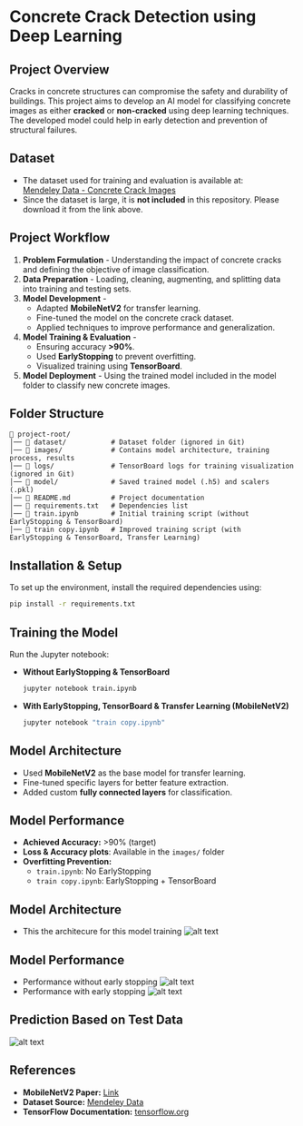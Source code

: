 # **Concrete Crack Detection using Deep Learning**  

## **Project Overview**  
Cracks in concrete structures can compromise the safety and durability of buildings. This project aims to develop an AI model for classifying concrete images as either **cracked** or **non-cracked** using deep learning techniques. The developed model could help in early detection and prevention of structural failures.  

## **Dataset**  
- The dataset used for training and evaluation is available at:  
  [Mendeley Data - Concrete Crack Images](https://data.mendeley.com/datasets/5y9wdsg2zt/2)  
- Since the dataset is large, it is **not included** in this repository. Please download it from the link above.  

## **Project Workflow**  
1. **Problem Formulation** - Understanding the impact of concrete cracks and defining the objective of image classification.  
2. **Data Preparation** - Loading, cleaning, augmenting, and splitting data into training and testing sets.  
3. **Model Development** -  
   - Adapted **MobileNetV2** for transfer learning.  
   - Fine-tuned the model on the concrete crack dataset.  
   - Applied techniques to improve performance and generalization.  
4. **Model Training & Evaluation** -  
   - Ensuring accuracy **>90%**.  
   - Used **EarlyStopping** to prevent overfitting.  
   - Visualized training using **TensorBoard**.  
5. **Model Deployment** - Using the trained model included in the model folder to classify new concrete images.  

## **Folder Structure**  
```
📂 project-root/
│── 📂 dataset/           # Dataset folder (ignored in Git)
│── 📂 images/            # Contains model architecture, training process, results
│── 📂 logs/              # TensorBoard logs for training visualization (ignored in Git)
│── 📂 model/             # Saved trained model (.h5) and scalers (.pkl)
│── 📄 README.md          # Project documentation
│── 📄 requirements.txt   # Dependencies list
│── 📄 train.ipynb        # Initial training script (without EarlyStopping & TensorBoard)
│── 📄 train copy.ipynb   # Improved training script (with EarlyStopping & TensorBoard, Transfer Learning)
```

## **Installation & Setup**  
To set up the environment, install the required dependencies using:  
```bash
pip install -r requirements.txt
```

## **Training the Model**  
Run the Jupyter notebook:  

- **Without EarlyStopping & TensorBoard**  
  ```bash
  jupyter notebook train.ipynb
  ```
- **With EarlyStopping, TensorBoard & Transfer Learning (MobileNetV2)**  
  ```bash
  jupyter notebook "train copy.ipynb"
  ```

## **Model Architecture**  
- Used **MobileNetV2** as the base model for transfer learning.  
- Fine-tuned specific layers for better feature extraction.  
- Added custom **fully connected layers** for classification.  

## **Model Performance**  
- **Achieved Accuracy:** >90% (target)  
- **Loss & Accuracy plots**: Available in the `images/` folder  
- **Overfitting Prevention:**  
  - `train.ipynb`: No EarlyStopping  
  - `train copy.ipynb`: EarlyStopping + TensorBoard  

## **Model Architecture** 
- This the architecure for this model training
![alt text](images/model.png)

## **Model Performance** 
- Performance without early stopping
![alt text](images/noes.png) 
- Performance with early stopping
![alt text](images/es.png)

## **Prediction Based on Test Data** 
![alt text](images/prediction.png) 

## **References**  
- **MobileNetV2 Paper:** [Link](https://arxiv.org/abs/1801.04381)  
- **Dataset Source:** [Mendeley Data](https://data.mendeley.com/datasets/5y9wdsg2zt/2)  
- **TensorFlow Documentation:** [tensorflow.org](https://www.tensorflow.org/)  